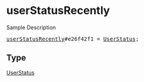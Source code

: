 # userStatusRecently

Sample Description

<pre>
<a href="../constructor/userStatusRecently.md">userStatusRecently</a>#e26f42f1 = <a href="../type/UserStatus.md">UserStatus</a>;
</pre>

## Type

<a href="../type/UserStatus.md">UserStatus</a>
